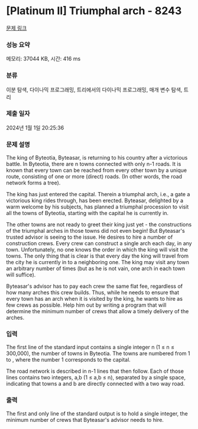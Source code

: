 # [Platinum II] Triumphal arch - 8243 

[문제 링크](https://www.acmicpc.net/problem/8243) 

### 성능 요약

메모리: 37044 KB, 시간: 416 ms

### 분류

이분 탐색, 다이나믹 프로그래밍, 트리에서의 다이나믹 프로그래밍, 매개 변수 탐색, 트리

### 제출 일자

2024년 1월 1일 20:25:36

### 문제 설명

<p>The king of Byteotia, Byteasar, is returning to his country after a victorious battle. In Byteotia, there are n towns connected with only n-1 roads. It is known that every town can be reached from every other town by a unique route, consisting of one or more (direct) roads. (In other words, the road network forms a tree).</p>

<p>The king has just entered the capital. Therein a triumphal arch, i.e., a gate a victorious king rides through, has been erected. Byteasar, delighted by a warm welcome by his subjects, has planned a triumphal procession to visit all the towns of Byteotia, starting with the capital he is currently in.</p>

<p>The other towns are not ready to greet their king just yet - the constructions of the triumphal arches in those towns did not even begin! But Byteasar's trusted advisor is seeing to the issue. He desires to hire a number of construction crews. Every crew can construct a single arch each day, in any town. Unfortunately, no one knows the order in which the king will visit the towns. The only thing that is clear is that every day the king will travel from the city he is currently in to a neighboring one. The king may visit any town an arbitrary number of times (but as he is not vain, one arch in each town will suffice).</p>

<p>Byteasar's advisor has to pay each crew the same flat fee, regardless of how many arches this crew builds. Thus, while he needs to ensure that every town has an arch when it is visited by the king, he wants to hire as few crews as possible. Help him out by writing a program that will determine the minimum number of crews that allow a timely delivery of the arches.</p>

### 입력 

 <p>The first line of the standard input contains a single integer n (1 ≤ n ≤ 300,000), the number of towns in Byteotia. The towns are numbered from 1 to , where the number 1 corresponds to the capital.</p>

<p>The road network is described in n-1 lines that then follow. Each of those lines contains two integers, a,b (1 ≤ a,b ≤ n), separated by a single space, indicating that towns a and b are directly connected with a two way road.</p>

### 출력 

 <p>The first and only line of the standard output is to hold a single integer, the minimum number of crews that Byteasar's advisor needs to hire.</p>

